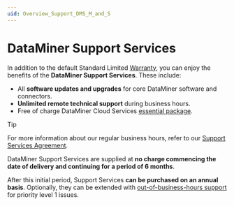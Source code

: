```yaml
---
uid: Overview_Support_DMS_M_and_S
---
```


# DataMiner Support Services

In addition to the default Standard Limited [Warranty](xref:Overview_Support_warranty), you can enjoy the benefits of the **DataMiner Support Services**. These include:

- All **software updates and upgrades** for core DataMiner software and connectors.
- **Unlimited remote technical support** during business hours.
- Free of charge DataMiner Cloud Services [essential package](https://community.dataminer.services/dataminer-cloud-platform-services/).

> [!TIP]
> For more information about our regular business hours, refer to our [Support Services Agreement](xref:Support_services_agreement).

DataMiner Support Services are supplied at **no charge commencing the date of delivery and continuing for a period of 6 months**.

After this initial period, Support Services **can be purchased on an annual basis**. Optionally, they can be extended with [out-of-business-hours support](xref:Overview_Out_Of_Business_Hours_Support) for priority level 1 issues.
